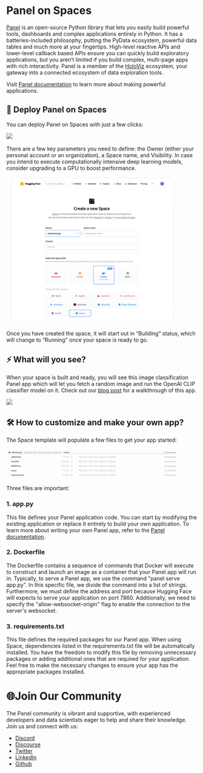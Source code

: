 # Panel on Spaces

[Panel](https://panel.holoviz.org/) is an open-source Python library that lets you easily build powerful tools, dashboards and complex applications entirely in Python. It has a batteries-included philosophy, putting the PyData ecosystem, powerful data tables and much more at your fingertips. High-level reactive APIs and lower-level callback based APIs ensure you can quickly build exploratory applications, but you aren’t limited if you build complex, multi-page apps with rich interactivity. Panel is a member of the [HoloViz](https://holoviz.org/) ecosystem, your gateway into a connected ecosystem of data exploration tools.

Visit [Panel documentation](https://panel.holoviz.org/) to learn more about making powerful applications. 

## 🚀 Deploy Panel on Spaces

You can deploy Panel on Spaces with just a few clicks:

<a href="https://huggingface.co/new-space?template=Panel-Org/panel-template"> <img src="https://huggingface.co/datasets/huggingface/badges/raw/main/deploy-to-spaces-lg.svg"/> </a>

There are a few key parameters you need to define: the Owner (either your personal account or an organization), a Space name, and Visibility. In case you intend to execute computationally intensive deep learning models, consider upgrading to a GPU to boost performance. 

<img src="https://raw.githubusercontent.com/holoviz/panel/main/doc/_static/images/hugging_face_space.png" style="width:90%"></img>

Once you have created the space, it will start out in “Building” status, which will change to “Running” once your space is ready to go. 

## ⚡️ What will you see?
When your space is built and ready, you will see this image classification Panel app which will let you fetch a random image and run the OpenAI CLIP classifier model on it. Check out our [blog post](https://blog.holoviz.org/building_an_interactive_ml_dashboard_in_panel.html) for a walkthrough of this app. 

<img src="https://assets.holoviz.org/panel/gifs/hugging_face_template.gif" style="width:90%"></img>

## 🛠️ How to customize and make your own app?

The Space template will populate a few files to get your app started: 

<img src="https://raw.githubusercontent.com/holoviz/panel/main/doc/_static/images/hugging_face_space_files.png" style="width:90%"></img>

Three files are important:

### 1. app.py

This file defines your Panel application code. You can start by modifying the existing application or replace it entirely to build your own application. To learn more about writing your own Panel app, refer to the [Panel documentation](https://panel.holoviz.org/).

### 2. Dockerfile

The Dockerfile contains a sequence of commands that Docker will execute to construct and launch an image as a container that your Panel app will run in. Typically, to serve a Panel app, we use the command "panel serve app.py". In this specific file, we divide the command into a list of strings. Furthermore, we must define the address and port because Hugging Face will expects to serve your application on port 7860. Additionally, we need to specify the "allow-websocket-origin" flag to enable the connection to the server's websocket. 


### 3. requirements.txt

This file defines the required packages for our Panel app. When using Space, dependencies listed in the requirements.txt file will be automatically installed. You have the freedom to modify this file by removing unnecessary packages or adding additional ones that are required for your application. Feel free to make the necessary changes to ensure your app has the appropriate packages installed.

# 🌐Join Our Community
The Panel community is vibrant and supportive, with experienced developers and data scientists eager to help and share their knowledge. Join us and connect with us:
- [Discord](https://discord.gg/aRFhC3Dz9w)
- [Discourse](https://discourse.holoviz.org/)
- [Twitter](https://twitter.com/Panel_Org)
- [LinkedIn](https://www.linkedin.com/company/panel-org)
- [Github](https://github.com/holoviz/panel)
